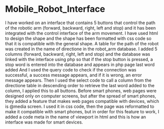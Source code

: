 # Mobile_Robot_Interface

I have worked on an interface that contains 5 buttons that control the path of the robotic arm (forward, backward, right, left and stop) and it has been integrated with the control interface of the arm movement. I have used html to design the shape and the shape has been formatted with css code so that it is compatible with the general shape.
A table for the path of the robot was created in the name of directione in the robot_arm database. I added 5 columns (forward, backward, right, left and stop) and the database was linked with the interface using php so that if the stop button is pressed, a stop word is entered into the database and appears in php page last word added
And I used the query code to check if the connection was successful, a success message appears, and if it is wrong, an error message appears.
Then I used the select code to call a column from the directione table in descending order to retrieve the last word added to the column, I applied this to all buttons.
Before smart phones, web pages were designed only on computer screens, but after the spread of smart phones, they added a feature that makes web pages compatible with devices, which is @media screen. I used it in css code, then the page was reformatted to make it compatible with smart phones, but in order for this feature to work, I added a code meta in the name of viewport in html and this is how an interface was made for smart devices.
